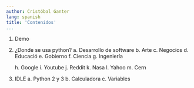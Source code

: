 ```yaml
---
author: Cristóbal Ganter
lang: spanish
title: 'Contenidos'
...
```


1.  Demo

2.  ¿Donde se usa python?
    a.  Desarrollo de software
    b.  Arte
    c.  Negocios
    d.  Educació
    e.  Gobierno
    f.  Ciencia
    g.  Ingeniería

    h.  Google
    i.  Youtube
    j.  Reddit
    k.  Nasa
    l.  Yahoo
    m.  Cern

1.  IDLE
    a.  Python 2 y 3
    b.  Calculadora
    c.  Variables
